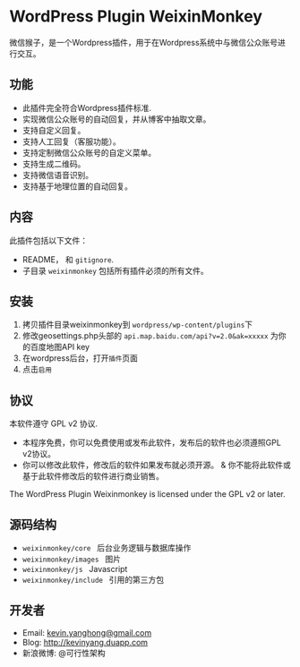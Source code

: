# WordPress Plugin WeixinMonkey

微信猴子，是一个Wordpress插件，用于在Wordpress系统中与微信公众账号进行交互。

## 功能

* 此插件完全符合Wordpress插件标准.
* 实现微信公众账号的自动回复，并从博客中抽取文章。
* 支持自定义回复。
* 支持人工回复（客服功能）。
* 支持定制微信公众账号的自定义菜单。
* 支持生成二维码。
* 支持微信语音识别。
* 支持基于地理位置的自动回复。


## 内容

此插件包括以下文件：

*  README， 和  `gitignore`.
* 子目录 `weixinmonkey` 包括所有插件必须的所有文件。

## 安装

1. 拷贝插件目录weixinmonkey到 `wordpress/wp-content/plugins`下
2. 修改geosettings.php头部的 `api.map.baidu.com/api?v=2.0&ak=xxxxx` 为你的百度地图API key   
2. 在wordpress后台，打开`插件`页面
3. 点击`启用`



## 协议

本软件遵守 GPL v2 协议.

* 本程序免费，你可以免费使用或发布此软件，发布后的软件也必须遵照GPL v2协议。
* 你可以修改此软件，修改后的软件如果发布就必须开源。
& 你不能将此软件或基于此软件修改后的软件进行商业销售。


The WordPress Plugin Weixinmonkey is licensed under the GPL v2 or later.

## 源码结构
* `weixinmonkey/core ` 后台业务逻辑与数据库操作
* `weixinmonkey/images ` 图片
* `weixinmonkey/js ` Javascript
* `weixinmonkey/include ` 引用的第三方包

## 开发者

* Email: kevin.yanghong@gmail.com
* Blog: http://kevinyang.duapp.com
* 新浪微博:  @可行性架构

